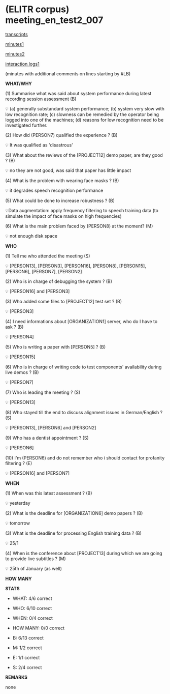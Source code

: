 # (ELITR corpus) meeting\_en\_test2\_007


[transcripts](meeting_en_test2_007/meeting_en_test2_007.txt)

[minutes1](meeting_en_test2_007/minutes_GENER_annot13.txt)

[minutes2](meeting_en_test2_007/minutes_GENER_annot17.txt)

[interaction logs1](meeting_en_test2_007/JSON.zip)


(minutes with additional comments on lines starting by #LB)

**WHAT/WHY**

(1) Summarise what was said about system performance during latest recording session assessment (B)

<aside>
💡  (a) generally substandard system performance; (b) system very slow with low recognition rate; (c) slowness can be remedied by the operator being logged into one of the machines; (d) reasons for low recognition need to be investigated further.

</aside>

(2) How did (PERSON7) qualified the experience ? (B)

<aside>
💡 It was qualified as 'disastrous'

</aside>

(3) What about the reviews of the [PROJECT12] demo paper, are they good ? (B)

<aside>
💡 no they are not good, was said that paper has little impact

</aside>


(4) What is the problem with wearing face masks ? (B)

<aside>
💡 it degrades speech recognition performance
</aside>

(5) What could be done to increase robustness ? (B)

<aside>
💡Data augmentation: apply frequency filtering to speech training data  (to simulate the impact of face masks on high frequencies)

</aside>

(6) What is the main problem faced by (PERSON8) at the moment? (M)

<aside>
💡 not enough disk space

</aside>






**WHO**

(1) Tell me who attended the meeting (S)

<aside>
💡 [PERSON13], [PERSON3], [PERSON16], [PERSON8], [PERSON15], [PERSON6], [PERSON7], [PERSON2]
</aside>

(2) Who is in charge of debugging the system ? (B)

<aside>
💡 [PERSON16] and [PERSON3] 

</aside>

(3) Who added some files to [PROJECT12] test set ? (B)

<aside>
💡 [PERSON3]

</aside>

(4) I need informations about [ORGANIZATION1] server, who do I have to ask ? (B)

<aside>
💡 [PERSON4] 
</aside>

(5) Who is writing a paper with [PERSON5] ? (B)

<aside>
💡 [PERSON15]

</aside>

(6) Who is in charge of writing code to test components' availability during live demos ?  (B)

<aside>
💡 [PERSON7] 

</aside>

(7) Who is leading the meeting ?  (S)

<aside>
💡 [PERSON13] 

</aside>

(8) Who stayed till the end to discuss alignment issues in German/English ? (S)

<aside>
💡 [PERSON13], [PERSON6] and [PERSON2]

</aside>

(9) Who has a dentist appointment ? (S)

<aside>
💡 [PERSON6] 

</aside>

(10) I'm (PERSON6) and do not remember who i should contact for profanity filtering ? (E)

<aside>
💡 [PERSON16] and [PERSON7]

</aside>




**WHEN**

(1) When was this latest assessment ? (B)

<aside>
💡 yesterday

</aside>

(2) What is the deadline for [ORGANIZATION6] demo papers ? (B)

<aside>
💡 tomorrow

</aside>

(3) What is the deadline for processing English training data ? (B)

<aside>
💡 25/1

</aside>

(4) When is the conference about [PROJECT13] during which we are going to provide live subtitles ? (M)

<aside>
💡 25th of January (as well) 

</aside>


**HOW MANY**





**STATS**

- WHAT: 4/6 correct
- WHO: 6/10 correct
- WHEN: 0/4 correct
- HOW MANY: 0/0 correct

- B: 6/13 correct
- M: 1/2 correct
- E: 1/1 correct
- S: 2/4 correct

**REMARKS**

none